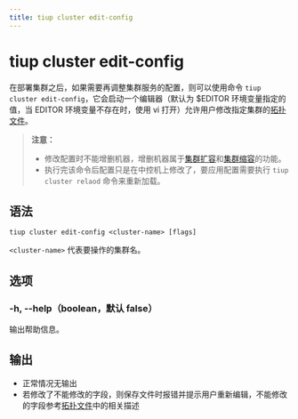 ```yaml
---
title: tiup cluster edit-config
---
```


# tiup cluster edit-config

在部署集群之后，如果需要再调整集群服务的配置，则可以使用命令 `tiup cluster edit-config`，它会启动一个编辑器（默认为 $EDITOR 环境变量指定的值，当 EDITOR 环境变量不存在时，使用 vi 打开）允许用户修改指定集群的[拓扑文件](/tiup/tiup-cluster-topology-reference.md)。

> **注意：**
> 
> + 修改配置时不能增删机器，增删机器属于[集群扩容](/tiup/tiup-component-cluster-scale-out.md)和[集群缩容](/tiup/tiup-component-cluster-scale-in.md)的功能。
> + 执行完该命令后配置只是在中控机上修改了，要应用配置需要执行 `tiup cluster relaod` 命令来重新加载。

## 语法

```shell
tiup cluster edit-config <cluster-name> [flags]
```

`<cluster-name>` 代表要操作的集群名。

## 选项

### -h, --help（boolean，默认 false）

输出帮助信息。

## 输出

- 正常情况无输出
- 若修改了不能修改的字段，则保存文件时报错并提示用户重新编辑，不能修改的字段参考[拓扑文件](/tiup/tiup-cluster-topology-reference.md)中的相关描述
